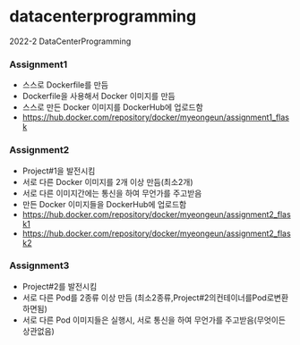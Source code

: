 # datacenterprogramming
2022-2 DataCenterProgramming

### Assignment1
- 스스로 Dockerfile를 만듬
- Dockerfile을 사용해서 Docker 이미지를 만듬
- 스스로 만든 Docker 이미지를 DockerHub에 업로드함
- https://hub.docker.com/repository/docker/myeongeun/assignment1_flask

### Assignment2
- Project#1을 발전시킴
- 서로 다른 Docker 이미지를 2개 이상 만듬(최소2개)
- 서로 다른 이미지간에는 통신을 하여 무언가를 주고받음
- 만든 Docker 이미지들을 DockerHub에 업로드함
- https://hub.docker.com/repository/docker/myeongeun/assignment2_flask1
- https://hub.docker.com/repository/docker/myeongeun/assignment2_flask2

### Assignment3
- Project#2를 발전시킴
- 서로 다른 Pod를 2종류 이상 만듬 (최소2종류,Project#2의컨테이너를Pod로변환하면됨)
- 서로 다른 Pod 이미지들은 실행시, 서로 통신을 하여 무언가를 주고받음(무엇이든상관없음)
